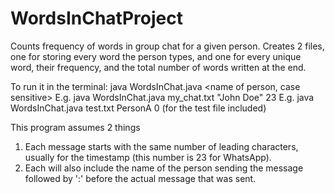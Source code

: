 # WordsInChatProject
 Counts frequency of words in group chat for a given person.
 Creates 2 files, one for storing every word the person types, and one for every unique word, their frequency, and the total number of words written at the end.
 
 
 To run it in the terminal:
 java WordsInChat.java <chat file name.txt> <name of person, case sensitive> <number of leading characters>
 E.g. java WordsInChat.java my_chat.txt "John Doe" 23
 E.g. java WordsInChat.java test.txt PersonA 0 (for the test file included)
 
 
 This program assumes 2 things
   1. Each message starts with the same number of leading characters, usually for the timestamp (this number is 23 for WhatsApp).
   2. Each will also include the name of the person sending the message followed by ':' before the actual message that was sent.
 
